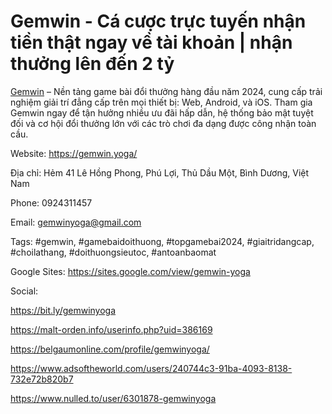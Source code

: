 <h1><strong>Gemwin - Cá cược trực tuyến nhận tiền thật ngay về tài khoản | nhận thưởng lên đến 2 tỷ </strong></h1>

<p><a href="https://gemwin.yoga/">Gemwin</a> – Nền tảng game bài đổi thưởng hàng đầu năm 2024, cung cấp trải nghiệm giải trí đẳng cấp trên mọi thiết bị: Web, Android, và iOS. Tham gia Gemwin ngay để tận hưởng nhiều ưu đãi hấp dẫn, hệ thống bảo mật tuyệt đối và cơ hội đổi thưởng lớn với các trò chơi đa dạng được công nhận toàn cầu.</p>

<p>Website: <a href="https://gemwin.yoga/">https://gemwin.yoga/</a></p>

<p>Địa chỉ: Hẻm 41 Lê Hồng Phong, Phú Lợi, Thủ Dầu Một, Bình Dương, Việt Nam</p>

<p>Phone: 0924311457</p>

<p>Email: <a href="mailto:gemwinyoga@gmail.com">gemwinyoga@gmail.com</a></p>

<p>Tags: #gemwin, #gamebaidoithuong, #topgamebai2024, #giaitridangcap, #choilathang, #doithuongsieutoc, #antoanbaomat</p>

<p>Google Sites: <a href="https://sites.google.com/view/gemwin-yoga">https://sites.google.com/view/gemwin-yoga</a></p>

<p>Social:</p>

<p><a href="https://bit.ly/gemwinyoga">https://bit.ly/gemwinyoga</a></p>

<p><a href="https://malt-orden.info/userinfo.php?uid=386169">https://malt-orden.info/userinfo.php?uid=386169</a></p>

<p><a href="https://belgaumonline.com/profile/gemwinyoga/">https://belgaumonline.com/profile/gemwinyoga/</a></p>

<p><a href="https://www.adsoftheworld.com/users/240744c3-91ba-4093-8138-732e72b820b7">https://www.adsoftheworld.com/users/240744c3-91ba-4093-8138-732e72b820b7</a></p>

<p><a href="https://www.nulled.to/user/6301878-gemwinyoga">https://www.nulled.to/user/6301878-gemwinyoga</a></p>

<p> </p>
